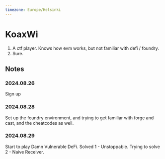 ```yaml
---
timezone: Europe/Helsinki
---
```


# KoaxWi

1. A ctf player. Knows how evm works, but not familiar with defi / foundry.
2. Sure.

## Notes



<!-- Content_START -->

### 2024.08.26
Sign up

### 2024.08.28
Set up the foundry environment, and trying to get familiar with forge and cast, and the cheatcodes as well.

### 2024.08.29
Start to play Damn Vulnerable DeFi.
Solved 1 - Unstoppable.
Trying to solve 2 - Naive Receiver.



<!-- Content_END -->
